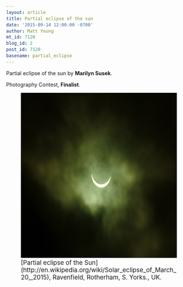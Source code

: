 ```yaml
---
layout: article
title: Partial eclipse of the sun
date: '2015-09-14 12:00:00 -0700'
author: Matt Young
mt_id: 7120
blog_id: 2
post_id: 7120
basename: partial_eclipse
---
```

Partial eclipse of the sun by **Marilyn Susek**.

Photography Contest, **Finalist**.

<figure>
<img src="/uploads/2015/Susek.Parcial_Solar_Eclips_March_3rd_2015%20(600x450).jpg" alt="Susek.Parcial_Solar_Eclips_March_3rd_2015 (600x450).jpg" width="600" height="450" />
<figcaption markdown="span">
<big>[Partial eclipse of the Sun](http://en.wikipedia.org/wiki/Solar_eclipse_of_March_20,_2015), Ravenfield, Rotherham, S. Yorks., UK.</big>

</figcaption>
</figure>
